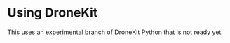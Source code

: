 # Using DroneKit

<aside class="alert">
This uses an experimental branch of DroneKit Python that is not ready yet.
</aside>
